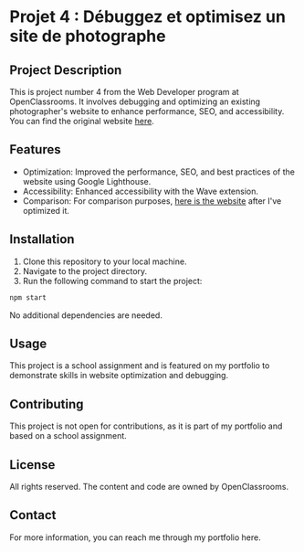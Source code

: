 # Projet 4 : Débuggez et optimisez un site de photographe
## Project Description
This is project number 4 from the Web Developer program at OpenClassrooms. It involves debugging and optimizing an existing photographer's website to enhance performance, SEO, and accessibility. You can find the original website [here](https://nina-carducci.github.io/).

## Features
* Optimization: Improved the performance, SEO, and best practices of the website using Google Lighthouse.
* Accessibility: Enhanced accessibility with the Wave extension.
* Comparison: For comparison purposes, [here is the website](https://nina-carducci-photographe.netlify.app/) after I've optimized it.
  
## Installation
1. Clone this repository to your local machine.
2. Navigate to the project directory.
3. Run the following command to start the project:
```bash
npm start
```
No additional dependencies are needed.

## Usage
This project is a school assignment and is featured on my portfolio to demonstrate skills in website optimization and debugging.

## Contributing
This project is not open for contributions, as it is part of my portfolio and based on a school assignment.

## License
All rights reserved. The content and code are owned by OpenClassrooms.

## Contact
For more information, you can reach me through my portfolio here.
